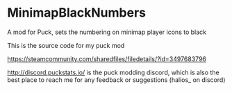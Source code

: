 # MinimapBlackNumbers
A mod for Puck, sets the numbering on minimap player icons to black

This is the source code for my puck mod

https://steamcommunity.com/sharedfiles/filedetails/?id=3497683796


http://discord.puckstats.io/ is the puck modding discord, which is also the best place to reach me for any feedback or suggestions (halios_ on discord)
